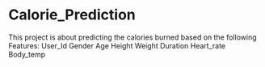 # Calorie_Prediction
This project is about predicting the calories burned based on the following Features: User_Id Gender Age Height Weight Duration Heart_rate Body_temp
